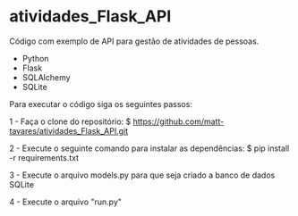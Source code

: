 # atividades_Flask_API
Código com exemplo de API para gestão de atividades de pessoas.

* Python
* Flask
* SQLAlchemy
* SQLite 

Para executar o código siga os seguintes passos:

1 - Faça o clone do repositório:
$ https://github.com/matt-tavares/atividades_Flask_API.git

2 - Execute o seguinte comando para instalar as dependências:
$ pip install -r requirements.txt

3 - Execute o arquivo models.py para que seja criado a banco de dados SQLite

4 - Execute o arquivo "run.py"
